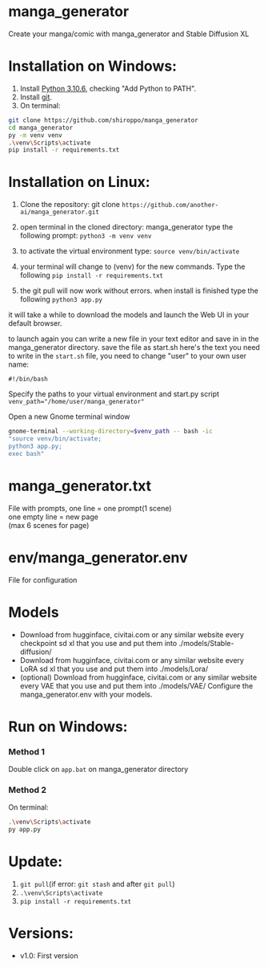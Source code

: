 # manga_generator
Create your manga/comic with manga_generator and Stable Diffusion XL

# Installation on Windows:
1. Install [Python 3.10.6](https://www.python.org/downloads/release/python-3106/), checking "Add Python to PATH".
2. Install [git](https://git-scm.com/download/win).
3. On terminal:
```bash
git clone https://github.com/shiroppo/manga_generator
cd manga_generator
py -m venv venv
.\venv\Scripts\activate
pip install -r requirements.txt
```
# Installation on Linux:

1. Clone the repository:
git clone ```https://github.com/another-ai/manga_generator.git```

2. open terminal in the cloned directory: manga_generator
type the following prompt:
```python3 -m venv venv```

3. to activate the virtual environment type:
```source venv/bin/activate```

4. your terminal will change to (venv) for the new commands. Type the following
```pip install -r requirements.txt```

5. the git pull will now work without errors. when install is finished type the following
```python3 app.py```

it will take a while to download the models and launch the Web UI in your default browser.

to launch again you can write a new file in your text editor and save in in the manga_generator directory. save the file as start.sh
here's the text you need to write in the ```start.sh``` file, you need to change "user" to your own user name:

```#!/bin/bash```

Specify the paths to your virtual environment and start.py script
```venv_path="/home/user/manga_generator"```

Open a new Gnome terminal window
```bash
gnome-terminal --working-directory=$venv_path -- bash -ic
"source venv/bin/activate;
python3 app.py;
exec bash"
```

# manga_generator.txt
File with prompts, one line = one prompt(1 scene)  
one empty line = new page  
(max 6 scenes for page)  

# env/manga_generator.env
File for configuration

# Models
- Download from hugginface, civitai.com or any similar website every checkpoint sd xl that you use and put them into ./models/Stable-diffusion/
- Download from hugginface, civitai.com or any similar website every LoRA sd xl that you use and put them into ./models/Lora/
- (optional) Download from hugginface, civitai.com or any similar website every VAE that you use and put them into ./models/VAE/
Configure the manga_generator.env with your models.

# Run on Windows:
### Method 1
Double click on ```app.bat``` on manga_generator directory
### Method 2
On terminal:
```bash
.\venv\Scripts\activate
py app.py
```
# Update:
1. ```git pull```(if error: ```git stash``` and after ```git pull```)
2. ```.\venv\Scripts\activate```
3. ```pip install -r requirements.txt```

# Versions:
- v1.0: First version
